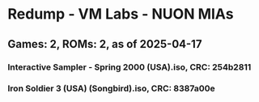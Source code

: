 # Redump - VM Labs - NUON MIAs
## Games: 2, ROMs: 2, as of 2025-04-17

### Interactive Sampler - Spring 2000 (USA).iso, CRC: 254b2811
### Iron Soldier 3 (USA) (Songbird).iso, CRC: 8387a00e
